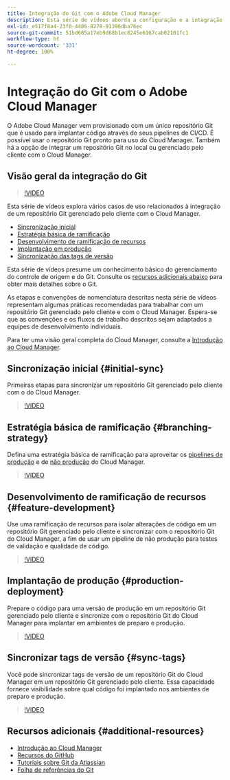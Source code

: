 ```yaml
---
title: Integração do Git com o Adobe Cloud Manager
description: Esta série de vídeos aborda a configuração e a integração de um repositório Git gerenciado pelo cliente (no local) com o Adobe Cloud Manager.
exl-id: e517f8a4-23f0-4486-8278-91396dba76ec
source-git-commit: 51bd685a17eb9d68b1ec8245e6167cab02101fc1
workflow-type: ht
source-wordcount: '331'
ht-degree: 100%

---
```



# Integração do Git com o Adobe Cloud Manager

O Adobe Cloud Manager vem provisionado com um único repositório Git que é usado para implantar código através de seus pipelines de CI/CD. É possível usar o repositório Git pronto para uso do Cloud Manager. Também há a opção de integrar um repositório Git no local ou gerenciado pelo cliente com o Cloud Manager.

## Visão geral da integração do Git

>[!VIDEO](https://video.tv.adobe.com/v/31192?captions=por_br)

Esta série de vídeos explora vários casos de uso relacionados à integração de um repositório Git gerenciado pelo cliente com o Cloud Manager.

* [Sincronização inicial](#initial-sync)
* [Estratégia básica de ramificação](#branching-strategy)
* [Desenvolvimento de ramificação de recursos](#feature-development)
* [Implantação em produção](#production-deployment)
* [Sincronização das tags de versão](#sync-tags)

Esta série de vídeos presume um conhecimento básico do gerenciamento do controle de origem e do Git. Consulte os [recursos adicionais abaixo](#additional-resources) para obter mais detalhes sobre o Git.

As etapas e convenções de nomenclatura descritas nesta série de vídeos representam algumas práticas recomendadas para trabalhar com um repositório Git gerenciado pelo cliente e com o Cloud Manager. Espera-se que as convenções e os fluxos de trabalho descritos sejam adaptados a equipes de desenvolvimento individuais.

Para ter uma visão geral completa do Cloud Manager, consulte a [Introdução ao Cloud Manager](/help/introduction.md).

## Sincronização inicial {#initial-sync}

Primeiras etapas para sincronizar um repositório Git gerenciado pelo cliente com o do Cloud Manager.

>[!VIDEO](https://video.tv.adobe.com/v/31191/?quality=12&captions=por_br)

## Estratégia básica de ramificação {#branching-strategy}

Defina uma estratégia básica de ramificação para aproveitar os [pipelines de produção](/help/using/production-pipelines.md) e de [não produção](/help/using/non-production-pipelines.md) do Cloud Manager.

>[!VIDEO](https://video.tv.adobe.com/v/31190/?quality=12&captions=por_br)

## Desenvolvimento de ramificação de recursos {#feature-development}

Use uma ramificação de recursos para isolar alterações de código em um repositório Git gerenciado pelo cliente e sincronizar com o repositório Git do Cloud Manager, a fim de usar um pipeline de não produção para testes de validação e qualidade de código.

>[!VIDEO](https://video.tv.adobe.com/v/31189/?quality=12&captions=por_br)

## Implantação de produção {#production-deployment}

Prepare o código para uma versão de produção em um repositório Git gerenciado pelo cliente e sincronize com o repositório Git do Cloud Manager para implantar em ambientes de preparo e produção.

>[!VIDEO](https://video.tv.adobe.com/v/31188/?quality=12&captions=por_br)

## Sincronizar tags de versão {#sync-tags}

Você pode sincronizar tags de versão de um repositório Git do Cloud Manager em um repositório Git gerenciado pelo cliente. Essa capacidade fornece visibilidade sobre qual código foi implantado nos ambientes de preparo e produção.

>[!VIDEO](https://video.tv.adobe.com/v/31187/?quality=12&captions=por_br)

## Recursos adicionais {#additional-resources}

* [Introdução ao Cloud Manager](/help/introduction.md)
* [Recursos do GitHub](https://docs.github.com/pt/get-started/getting-started-with-git/set-up-git)
* [Tutoriais sobre Git da Atlassian](https://www.atlassian.com/git/tutorials/what-is-version-control)
* [Folha de referências do Git](https://education.github.com/git-cheat-sheet-education.pdf)
